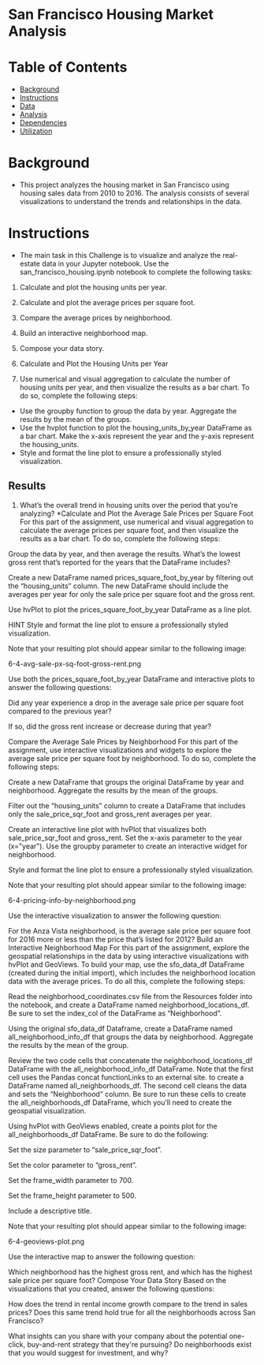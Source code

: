 # San Francisco Housing Market Analysis
# Table of Contents
* [Background](#Background)
* [Instructions](#Instructions)
* [Data](Data)
* [Analysis](#Analysis)
* [Dependencies](#Dependencies)
* [Utilization](#Utilization)

# Background 
* This project analyzes the housing market in San Francisco using housing sales data from 2010 to 2016. The analysis consists of several visualizations to understand the trends and relationships in the data.
# Instructions

* The main task in this Challenge is to visualize and analyze the real-estate data in your Jupyter notebook. Use the san_francisco_housing.ipynb notebook to complete the following tasks:

1. Calculate and plot the housing units per year.

2. Calculate and plot the average prices per square foot.

3. Compare the average prices by neighborhood.

4. Build an interactive neighborhood map.

5. Compose your data story.

6. Calculate and Plot the Housing Units per Year

7. Use numerical and visual aggregation to calculate the number of housing units per year, and then visualize the results as a bar chart. To do so, complete the following steps:
  * Use the groupby function to group the data by year. Aggregate the results by the mean of the groups.
  * Use the hvplot function to plot the housing_units_by_year DataFrame as a bar chart. Make the x-axis represent the year and the y-axis represent the    housing_units.
  * Style and format the line plot to ensure a professionally styled visualization.

## Results

1. What’s the overall trend in housing units over the period that you’re analyzing?
*Calculate and Plot the Average Sale Prices per Square Foot
For this part of the assignment, use numerical and visual aggregation to calculate the average prices per square foot, and then visualize the results as a bar chart. To do so, complete the following steps:

Group the data by year, and then average the results. What’s the lowest gross rent that’s reported for the years that the DataFrame includes?

Create a new DataFrame named prices_square_foot_by_year by filtering out the “housing_units” column. The new DataFrame should include the averages per year for only the sale price per square foot and the gross rent.

Use hvPlot to plot the prices_square_foot_by_year DataFrame as a line plot.

HINT
Style and format the line plot to ensure a professionally styled visualization.

Note that your resulting plot should appear similar to the following image:

6-4-avg-sale-px-sq-foot-gross-rent.png

Use both the prices_square_foot_by_year DataFrame and interactive plots to answer the following questions:

Did any year experience a drop in the average sale price per square foot compared to the previous year?

If so, did the gross rent increase or decrease during that year?

Compare the Average Sale Prices by Neighborhood
For this part of the assignment, use interactive visualizations and widgets to explore the average sale price per square foot by neighborhood. To do so, complete the following steps:

Create a new DataFrame that groups the original DataFrame by year and neighborhood. Aggregate the results by the mean of the groups.

Filter out the “housing_units” column to create a DataFrame that includes only the sale_price_sqr_foot and gross_rent averages per year.

Create an interactive line plot with hvPlot that visualizes both sale_price_sqr_foot and gross_rent. Set the x-axis parameter to the year (x="year"). Use the groupby parameter to create an interactive widget for neighborhood.

Style and format the line plot to ensure a professionally styled visualization.

Note that your resulting plot should appear similar to the following image:

6-4-pricing-info-by-neighborhood.png

Use the interactive visualization to answer the following question:

For the Anza Vista neighborhood, is the average sale price per square foot for 2016 more or less than the price that’s listed for 2012?
Build an Interactive Neighborhood Map
For this part of the assignment, explore the geospatial relationships in the data by using interactive visualizations with hvPlot and GeoViews. To build your map, use the sfo_data_df DataFrame (created during the initial import), which includes the neighborhood location data with the average prices. To do all this, complete the following steps:

Read the neighborhood_coordinates.csv file from the Resources folder into the notebook, and create a DataFrame named neighborhood_locations_df. Be sure to set the index_col of the DataFrame as “Neighborhood”.

Using the original sfo_data_df Dataframe, create a DataFrame named all_neighborhood_info_df that groups the data by neighborhood. Aggregate the results by the mean of the group.

Review the two code cells that concatenate the neighborhood_locations_df DataFrame with the all_neighborhood_info_df DataFrame. Note that the first cell uses the Pandas concat functionLinks to an external site. to create a DataFrame named all_neighborhoods_df. The second cell cleans the data and sets the “Neighborhood” column. Be sure to run these cells to create the all_neighborhoods_df DataFrame, which you’ll need to create the geospatial visualization.

Using hvPlot with GeoViews enabled, create a points plot for the all_neighborhoods_df DataFrame. Be sure to do the following:

Set the size parameter to “sale_price_sqr_foot”.

Set the color parameter to “gross_rent”.

Set the frame_width parameter to 700.

Set the frame_height parameter to 500.

Include a descriptive title.

Note that your resulting plot should appear similar to the following image:

6-4-geoviews-plot.png

Use the interactive map to answer the following question:

Which neighborhood has the highest gross rent, and which has the highest sale price per square foot?
Compose Your Data Story
Based on the visualizations that you created, answer the following questions:

How does the trend in rental income growth compare to the trend in sales prices? Does this same trend hold true for all the neighborhoods across San Francisco?

What insights can you share with your company about the potential one-click, buy-and-rent strategy that they're pursuing? Do neighborhoods exist that you would suggest for investment, and why?
